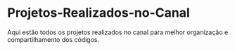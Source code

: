 # Projetos-Realizados-no-Canal
Aqui estão todos os projetos realizados no canal para melhor organização e compartilhamento dos códigos.

